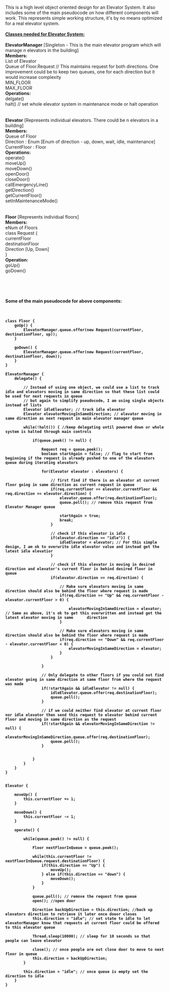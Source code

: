 This is a high level object oriented design for an Elevator System. It also includes some of the main pseudocode on how different components will work. This represents simple working structure, it's by no means optimized for a real elevator system.
<br><br>
<b><u>Classes needed for Elevator System:</u></b>
<br><br>
<b>ElevatorManager</b> [Singleton - This is the main elevator program which will manage n elevators in the building]<br>
	<b>Members:</b><br>
		List of Elevator<br>
		Queue of Floor.Request // This maintains request for both directions. One improvement could be to keep two queues, one for each direction but it would increase complexity<br>
		MIN_FLOOR<br>
		MAX_FLOOR<br>
	<b>Operations:</b><br>
		delgate()<br>
		halt() // set whole elevator system in maintenance mode or halt operation<br>
<br><br>
<b>Elevator</b> [Represents individual elevators. There could be n elevators in a building]<br>
	<b>Members:</b><br>
		Queue of Floor<br>
		Direction : Enum [Enum of direction - up, down, wait, idle, maintenance]<br>
		CurrentFloor : Floor<br>
	<b>Operations:</b><br>
		operate()<br>
		moveUp()<br>
		moveDown()<br>
		openDoor()<br>
		closeDoor()<br>
		callEmergencyLine()<br>
		getDirection()<br>
		getCurrentFloor()<br>
		setInMaintenanceMode()<br>
<br><br>
<b>Floor</b> [Represents individual floors]<br>
	<b>Members:</b><br>
		eNum of Floors<br>
		class Request {<br>
			currentFloor<br>
			destinationFloor<br>
			Direction [Up, Down]<br>
		}<br>
	<b>Operation:</b><br>
		goUp()<br>
		goDown()<br>

<br><br><br>

<b>Some of the main pseudocode for above components:</br><br><br>

```
class Floor {
	goUp() {
		ElevatorManager.queue.offer(new Request(currentFloor, destinationFloor, up));
	}	

	goDown() {
		ElevatorManager.queue.offer(new Request(currentFloor, destinationFloor, down));
	}
}

ElevatorManager {
	delegate() {

		// Instead of using one object, we could use a list to track idle and elevators moving in same direction so that these list could be used for next requests in queue
		// but again to simplify pseudocode, I am using single objects instead of lists
		Elevator idleElevator; // track idle elevator
		Elevator elevatorMovingInSameDirection; // elevator moving in same direction as next request in main elevator manager queue 

		while(!halt()) { //keep delegating until powered down or whole system is halted through main controls

			if(queue.peek() != null) {

				Request req = queue.peek();
				boolean startAgain = false; // flag to start from beginning if the request is already pushed to one of the elevators queue during iterating elevators

				for(Elevator elevator : elevators) {

					// first find if there is an elevator at current floor going in same direction as current request in queue
					if(req.currentFloor == elevator.currentFloor && req.direction == elevator.direction) {
						elevator.queue.offer(req.destinationFloor);
						queue.poll(); // remove this request from Elevator Manager queue
						
						startAgain = true;
						break;
					}

					// check if this elevator is idle
					if(elevator.direction == "idle")) {
						idleElevator = elevator; // For this simple design, I am ok to overwrite idle elevator value and instead get the latest idle elevatior
					}

					// check if this elevator is moving in desired direction and elevator's current floor is behind desired floor in queue
					if(elevator.direction == req.direction) {

						// Make sure elevators moving in same direction should also be behind the floor where request is made
						if(req.direction == "Up" && req.currentFloor - elevator.currentFloor > 0) {
							
							elevatorMovingInSameDirection = elevator; // Same as above, it's ok to get this overwritten and instead get the latest elevator moving in same 		direction
						}

						// Make sure elevators moving in same direction should also be behind the floor where request is made
						if(req.direction == "Down" && req.currentFloor - elevator.currentFloor < 0) {
							elevatorMovingInSameDirection = elevator;
						}
					}

				}

				// Only delegate to other floors if you could not find elevator going in same direction at same floor from where the request was made
				if(!startAgain && idleElevator != null) {
					idleElevator.queue.offer(req.destinationFloor);
					queue.poll();
				}
				
				// if we could neither find elevator at current floor nor idle elevator then send this request to elevator behind current Floor and moving in same direction as the request
				if(!startAgain && elevatorMovingInSameDirection != null) {
					elevatorMovingInSameDirection.queue.offer(req.destinationFloor);
					queue.poll();
				}


			}
		}
	}
}


Elevator {

	moveUp() {
		this.currentFloor += 1;
	}

	moveDown() {
		this.currentFloor -= 1;
	}
	
	operate() {

		while(queue.peek() != null) {

			Floor nextFloorInQueue = queue.peek();

			while(this.currentFloor != nextFloorInQueue.request.destinationFloor) {
				if(this.direction == "Up") {
					moveUp();
				} else if(this.direction == "down") {
					moveDown();
				}
			}

			queue.poll(); // remove the request from queue
			open(); //open door

			Direction backUpDirection = this.direction; //back up elevators direction to retrieve it later once dooor closes
			this.direction = "idle"; // set state to idle to let elevatorManager know that requests at current floor could be offered to this elevator queue

			Thread.sleep(10000); // sleep for 10 seconds so that people can leave elevator

			close(); // once people are out close door to move to next floor in queue
			this.direction = backUpDirection;
		}

		this.direction = "idle"; // once queue is empty set the direction to idle
	}
}
```
